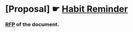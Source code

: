# [Proposal]  ☛ [Habit Reminder](https://github.com/NaveenTanuku/HabitReminder)
### [RFP](https://github.com/NaveenTanuku/HabitReminder/blob/main/rfp.md)  of the document.
